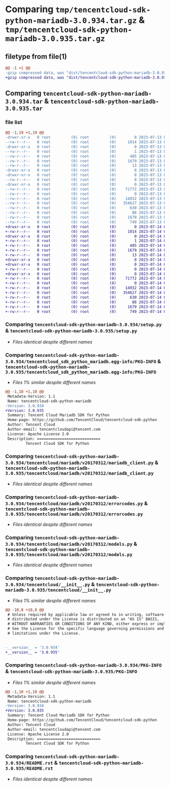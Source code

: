 # Comparing `tmp/tencentcloud-sdk-python-mariadb-3.0.934.tar.gz` & `tmp/tencentcloud-sdk-python-mariadb-3.0.935.tar.gz`

## filetype from file(1)

```diff
@@ -1 +1 @@
-gzip compressed data, was "dist/tencentcloud-sdk-python-mariadb-3.0.934.tar", last modified: Thu Jul 13 00:25:45 2023, max compression
+gzip compressed data, was "dist/tencentcloud-sdk-python-mariadb-3.0.935.tar", last modified: Fri Jul 14 00:33:52 2023, max compression
```

## Comparing `tencentcloud-sdk-python-mariadb-3.0.934.tar` & `tencentcloud-sdk-python-mariadb-3.0.935.tar`

### file list

```diff
@@ -1,19 +1,19 @@
-drwxr-xr-x   0 root         (0) root         (0)        0 2023-07-13 00:25:45.000000 tencentcloud-sdk-python-mariadb-3.0.934/
--rw-r--r--   0 root         (0) root         (0)     1014 2023-07-13 00:25:45.000000 tencentcloud-sdk-python-mariadb-3.0.934/setup.py
-drwxr-xr-x   0 root         (0) root         (0)        0 2023-07-13 00:25:45.000000 tencentcloud-sdk-python-mariadb-3.0.934/tencentcloud_sdk_python_mariadb.egg-info/
--rw-r--r--   0 root         (0) root         (0)        1 2023-07-13 00:25:45.000000 tencentcloud-sdk-python-mariadb-3.0.934/tencentcloud_sdk_python_mariadb.egg-info/dependency_links.txt
--rw-r--r--   0 root         (0) root         (0)      485 2023-07-13 00:25:45.000000 tencentcloud-sdk-python-mariadb-3.0.934/tencentcloud_sdk_python_mariadb.egg-info/SOURCES.txt
--rw-r--r--   0 root         (0) root         (0)     1679 2023-07-13 00:25:45.000000 tencentcloud-sdk-python-mariadb-3.0.934/tencentcloud_sdk_python_mariadb.egg-info/PKG-INFO
--rw-r--r--   0 root         (0) root         (0)       13 2023-07-13 00:25:45.000000 tencentcloud-sdk-python-mariadb-3.0.934/tencentcloud_sdk_python_mariadb.egg-info/top_level.txt
-drwxr-xr-x   0 root         (0) root         (0)        0 2023-07-13 00:25:45.000000 tencentcloud-sdk-python-mariadb-3.0.934/tencentcloud/
-drwxr-xr-x   0 root         (0) root         (0)        0 2023-07-13 00:25:45.000000 tencentcloud-sdk-python-mariadb-3.0.934/tencentcloud/mariadb/
--rw-r--r--   0 root         (0) root         (0)        0 2023-07-13 00:25:45.000000 tencentcloud-sdk-python-mariadb-3.0.934/tencentcloud/mariadb/__init__.py
-drwxr-xr-x   0 root         (0) root         (0)        0 2023-07-13 00:25:45.000000 tencentcloud-sdk-python-mariadb-3.0.934/tencentcloud/mariadb/v20170312/
--rw-r--r--   0 root         (0) root         (0)    71772 2023-07-13 00:25:45.000000 tencentcloud-sdk-python-mariadb-3.0.934/tencentcloud/mariadb/v20170312/mariadb_client.py
--rw-r--r--   0 root         (0) root         (0)        0 2023-07-13 00:25:45.000000 tencentcloud-sdk-python-mariadb-3.0.934/tencentcloud/mariadb/v20170312/__init__.py
--rw-r--r--   0 root         (0) root         (0)    14932 2023-07-13 00:25:45.000000 tencentcloud-sdk-python-mariadb-3.0.934/tencentcloud/mariadb/v20170312/errorcodes.py
--rw-r--r--   0 root         (0) root         (0)   354627 2023-07-13 00:25:45.000000 tencentcloud-sdk-python-mariadb-3.0.934/tencentcloud/mariadb/v20170312/models.py
--rw-r--r--   0 root         (0) root         (0)      630 2023-07-13 00:25:45.000000 tencentcloud-sdk-python-mariadb-3.0.934/tencentcloud/__init__.py
--rw-r--r--   0 root         (0) root         (0)       88 2023-07-13 00:25:45.000000 tencentcloud-sdk-python-mariadb-3.0.934/setup.cfg
--rw-r--r--   0 root         (0) root         (0)     1679 2023-07-13 00:25:45.000000 tencentcloud-sdk-python-mariadb-3.0.934/PKG-INFO
--rw-r--r--   0 root         (0) root         (0)      749 2023-07-13 00:25:45.000000 tencentcloud-sdk-python-mariadb-3.0.934/README.rst
+drwxr-xr-x   0 root         (0) root         (0)        0 2023-07-14 00:33:52.000000 tencentcloud-sdk-python-mariadb-3.0.935/
+-rw-r--r--   0 root         (0) root         (0)     1014 2023-07-14 00:33:52.000000 tencentcloud-sdk-python-mariadb-3.0.935/setup.py
+drwxr-xr-x   0 root         (0) root         (0)        0 2023-07-14 00:33:52.000000 tencentcloud-sdk-python-mariadb-3.0.935/tencentcloud_sdk_python_mariadb.egg-info/
+-rw-r--r--   0 root         (0) root         (0)        1 2023-07-14 00:33:52.000000 tencentcloud-sdk-python-mariadb-3.0.935/tencentcloud_sdk_python_mariadb.egg-info/dependency_links.txt
+-rw-r--r--   0 root         (0) root         (0)      485 2023-07-14 00:33:52.000000 tencentcloud-sdk-python-mariadb-3.0.935/tencentcloud_sdk_python_mariadb.egg-info/SOURCES.txt
+-rw-r--r--   0 root         (0) root         (0)     1679 2023-07-14 00:33:52.000000 tencentcloud-sdk-python-mariadb-3.0.935/tencentcloud_sdk_python_mariadb.egg-info/PKG-INFO
+-rw-r--r--   0 root         (0) root         (0)       13 2023-07-14 00:33:52.000000 tencentcloud-sdk-python-mariadb-3.0.935/tencentcloud_sdk_python_mariadb.egg-info/top_level.txt
+drwxr-xr-x   0 root         (0) root         (0)        0 2023-07-14 00:33:52.000000 tencentcloud-sdk-python-mariadb-3.0.935/tencentcloud/
+drwxr-xr-x   0 root         (0) root         (0)        0 2023-07-14 00:33:52.000000 tencentcloud-sdk-python-mariadb-3.0.935/tencentcloud/mariadb/
+-rw-r--r--   0 root         (0) root         (0)        0 2023-07-14 00:33:52.000000 tencentcloud-sdk-python-mariadb-3.0.935/tencentcloud/mariadb/__init__.py
+drwxr-xr-x   0 root         (0) root         (0)        0 2023-07-14 00:33:52.000000 tencentcloud-sdk-python-mariadb-3.0.935/tencentcloud/mariadb/v20170312/
+-rw-r--r--   0 root         (0) root         (0)    71772 2023-07-14 00:33:52.000000 tencentcloud-sdk-python-mariadb-3.0.935/tencentcloud/mariadb/v20170312/mariadb_client.py
+-rw-r--r--   0 root         (0) root         (0)        0 2023-07-14 00:33:52.000000 tencentcloud-sdk-python-mariadb-3.0.935/tencentcloud/mariadb/v20170312/__init__.py
+-rw-r--r--   0 root         (0) root         (0)    14932 2023-07-14 00:33:52.000000 tencentcloud-sdk-python-mariadb-3.0.935/tencentcloud/mariadb/v20170312/errorcodes.py
+-rw-r--r--   0 root         (0) root         (0)   354627 2023-07-14 00:33:52.000000 tencentcloud-sdk-python-mariadb-3.0.935/tencentcloud/mariadb/v20170312/models.py
+-rw-r--r--   0 root         (0) root         (0)      630 2023-07-14 00:33:52.000000 tencentcloud-sdk-python-mariadb-3.0.935/tencentcloud/__init__.py
+-rw-r--r--   0 root         (0) root         (0)       88 2023-07-14 00:33:52.000000 tencentcloud-sdk-python-mariadb-3.0.935/setup.cfg
+-rw-r--r--   0 root         (0) root         (0)     1679 2023-07-14 00:33:52.000000 tencentcloud-sdk-python-mariadb-3.0.935/PKG-INFO
+-rw-r--r--   0 root         (0) root         (0)      749 2023-07-14 00:33:52.000000 tencentcloud-sdk-python-mariadb-3.0.935/README.rst
```

### Comparing `tencentcloud-sdk-python-mariadb-3.0.934/setup.py` & `tencentcloud-sdk-python-mariadb-3.0.935/setup.py`

 * *Files identical despite different names*

### Comparing `tencentcloud-sdk-python-mariadb-3.0.934/tencentcloud_sdk_python_mariadb.egg-info/PKG-INFO` & `tencentcloud-sdk-python-mariadb-3.0.935/tencentcloud_sdk_python_mariadb.egg-info/PKG-INFO`

 * *Files 1% similar despite different names*

```diff
@@ -1,10 +1,10 @@
 Metadata-Version: 1.1
 Name: tencentcloud-sdk-python-mariadb
-Version: 3.0.934
+Version: 3.0.935
 Summary: Tencent Cloud Mariadb SDK for Python
 Home-page: https://github.com/TencentCloud/tencentcloud-sdk-python
 Author: Tencent Cloud
 Author-email: tencentcloudapi@tencent.com
 License: Apache License 2.0
 Description: ============================
         Tencent Cloud SDK for Python
```

### Comparing `tencentcloud-sdk-python-mariadb-3.0.934/tencentcloud/mariadb/v20170312/mariadb_client.py` & `tencentcloud-sdk-python-mariadb-3.0.935/tencentcloud/mariadb/v20170312/mariadb_client.py`

 * *Files identical despite different names*

### Comparing `tencentcloud-sdk-python-mariadb-3.0.934/tencentcloud/mariadb/v20170312/errorcodes.py` & `tencentcloud-sdk-python-mariadb-3.0.935/tencentcloud/mariadb/v20170312/errorcodes.py`

 * *Files identical despite different names*

### Comparing `tencentcloud-sdk-python-mariadb-3.0.934/tencentcloud/mariadb/v20170312/models.py` & `tencentcloud-sdk-python-mariadb-3.0.935/tencentcloud/mariadb/v20170312/models.py`

 * *Files identical despite different names*

### Comparing `tencentcloud-sdk-python-mariadb-3.0.934/tencentcloud/__init__.py` & `tencentcloud-sdk-python-mariadb-3.0.935/tencentcloud/__init__.py`

 * *Files 1% similar despite different names*

```diff
@@ -10,8 +10,8 @@
 # Unless required by applicable law or agreed to in writing, software
 # distributed under the License is distributed on an "AS IS" BASIS,
 # WITHOUT WARRANTIES OR CONDITIONS OF ANY KIND, either express or implied.
 # See the License for the specific language governing permissions and
 # limitations under the License.
 
 
-__version__ = '3.0.934'
+__version__ = '3.0.935'
```

### Comparing `tencentcloud-sdk-python-mariadb-3.0.934/PKG-INFO` & `tencentcloud-sdk-python-mariadb-3.0.935/PKG-INFO`

 * *Files 1% similar despite different names*

```diff
@@ -1,10 +1,10 @@
 Metadata-Version: 1.1
 Name: tencentcloud-sdk-python-mariadb
-Version: 3.0.934
+Version: 3.0.935
 Summary: Tencent Cloud Mariadb SDK for Python
 Home-page: https://github.com/TencentCloud/tencentcloud-sdk-python
 Author: Tencent Cloud
 Author-email: tencentcloudapi@tencent.com
 License: Apache License 2.0
 Description: ============================
         Tencent Cloud SDK for Python
```

### Comparing `tencentcloud-sdk-python-mariadb-3.0.934/README.rst` & `tencentcloud-sdk-python-mariadb-3.0.935/README.rst`

 * *Files identical despite different names*

